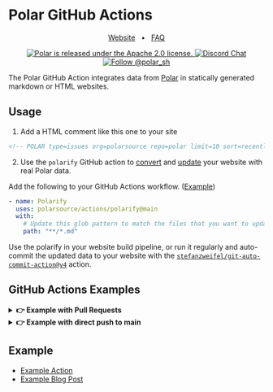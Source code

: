 

# Polar GitHub Actions

<div align="center">
  
<a href="https://polar.sh">Website</a>
<span>&nbsp;&nbsp;•&nbsp;&nbsp;</span>
<a href="https://polar.sh/faq">FAQ</a>


<p align="center">
  <a href="https://github.com/polarsource/polar/blob/main/LICENSE">
    <img src="https://img.shields.io/badge/license-Apache%202.0-blue.svg" alt="Polar is released under the Apache 2.0 license." />
  </a>

  <a href="https://discord.gg/STfRufb32V">
    <img src="https://img.shields.io/badge/chat-on%20discord-7289DA.svg" alt="Discord Chat" />
  </a>

  <a href="https://twitter.com/intent/follow?screen_name=polar_sh">
    <img src="https://img.shields.io/twitter/follow/polar_sh.svg?label=Follow%20@polar_sh" alt="Follow @polar_sh" />
  </a>
</p>
</div>


The Polar GitHub Action integrates data from [Polar](https://polar.sh/) in statically generated markdown or HTML websites.

## Usage


1. Add a HTML comment like this one to your site

```html
<!-- POLAR type=issues org=polarsource repo=polar limit=10 sort=recently_updated -->
```

2. Use the `polarify` GitHub action to [convert](https://github.com/polarsource/actions/commit/5391b344ce3e0106e6dd24fb6c90fdc0e91d8c10) and [update](https://github.com/polarsource/actions/commit/f2c3d98b39b716c84437d4d39995c518c7861514) your website with real Polar data.

Add the following to your GitHub Actions workflow. ([Example](https://github.com/polarsource/actions/blob/main/.github/workflows/self_check_polarify.yaml))

```yaml
- name: Polarify
  uses: polarsource/actions/polarify@main
  with:
    # Update this glob pattern to match the files that you want to update
    path: "**/*.md"
```

Use the polarify in your website build pipeline, or run it regularly and auto-commit the updated data to your website with the [`stefanzweifel/git-auto-commit-action@v4`](https://github.com/stefanzweifel/git-auto-commit-action) action.

## GitHub Actions Examples

<details>
  <summary><strong>👉 Example with Pull Requests</strong></summary>


```yaml
name: Polarify

on:
  # Run after every push
  push:
    branches: ["main"]

  # Daily at 07:00
  schedule:
    - cron: "0 7 * * *"

jobs:
  polarify:
    name: "Polarify"
    timeout-minutes: 15
    runs-on: ubuntu-22.04

    permissions:
      # Give the default GITHUB_TOKEN write permission to commit and push the changed files back to the repository.
      contents: write
      # Depending on your use-case, you might need to check "Allow GitHub Actions to create and approve pull requests" in the repositories "Actions > General" settings.
      pull-requests: write

    steps:
      - name: Check out code
        uses: actions/checkout@v3

      - name: Polarify
        uses: polarsource/actions/polarify@main
        with:
          # Update this glob pattern to match the files that you want to update
          path: "**/*.md"

      - name: Create Pull Request
        uses: peter-evans/create-pull-request@v5
        with:
          title: "Updated data from Polar"
          commit-message: "polar: updated data from Polar"
          body: "Automatic changes from Polar and the Polarify GitHub Action"
          branch: "polarify"
          delete-branch: true # delete the branch after merging
```

</details>

<details>
  <summary><strong>👉 Example with direct push to main</strong></summary>

```yaml
name: Polarify

on:
  # Run after every push
  push:
    branches: ["main"]

  # Daily at 07:00
  schedule:
    - cron: "0 7 * * *"

jobs:
  polarify:
    name: "Polarify"
    timeout-minutes: 15
    runs-on: ubuntu-22.04

    permissions:
      # Give the default GITHUB_TOKEN write permission to commit and push the changed files back to the repository.
      contents: write

    steps:
      - name: Check out code
        uses: actions/checkout@v3

      - name: Polarify
        uses: polarsource/actions/polarify@main
        with:
          # Update this glob pattern to match the files that you want to update
          path: "**/*.md"

      - uses: stefanzweifel/git-auto-commit-action@v4
        with:
          commit_message: Update polar comments
```
</details>

## Example

* [Example Action](https://github.com/polarsource/actions/blob/main/.github/workflows/self_check_polarify.yaml)
* [Example Blog Post](https://github.com/polarsource/actions/blob/main/polarify/demo.md?plain=1)
